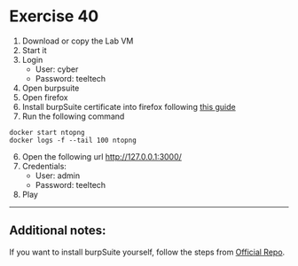 # Exercise 40

1. Download or copy the Lab VM
2. Start it
3. Login
   - User: cyber
   - Password: teeltech
4. Open burpsuite
5. Open firefox
6. Install burpSuite certificate into firefox following [this guide](https://portswigger.net/burp/documentation/desktop/external-browser-config/certificate/ca-cert-firefox)
5. Run the following command
```
docker start ntopng
docker logs -f --tail 100 ntopng
```
6. Open the following url http://127.0.0.1:3000/
7. Credentials:
    - User: admin
    - Password: teeltech
8. Play

---

## Additional notes:

If you want to install burpSuite yourself, follow the steps from [Official Repo](https://portswigger.net/burp/documentation/desktop/getting-started/download-and-install).
